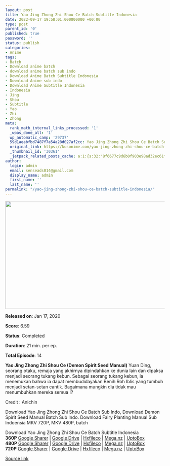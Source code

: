 ```yaml
---
layout: post
title: Yao Jing Zhong Zhi Shou Ce Batch Subtitle Indonesia
date: 2022-09-17 19:58:01.000000000 +00:00
type: post
parent_id: '0'
published: true
password: ''
status: publish
categories:
- Anime
tags:
- Batch
- Download anime batch
- download anime batch sub indo
- Download Anime Batch Subtitle Indonesia
- Download Anime sub indo
- Download Anime Subtitle Indonesia
- Indonesia
- Jing
- Shou
- Subtitle
- Yao
- Zhi
- Zhong
meta:
  rank_math_internal_links_processed: '1'
  _wpas_done_all: '1'
  wp_automatic_camp: '29737'
  59d1aeabfbd7487f7a54a28d027af2cc: Yao Jing Zhong Zhi Shou Ce Batch Subtitle Indonesia
  original_link: https://kusonime.com/yao-jing-zhong-zhi-shou-ce-batch-subtitle-indonesia/
  _thumbnail_id: '30361'
  _jetpack_related_posts_cache: a:1:{s:32:"8f6677c9d6b0f903e98ad32ec61f8deb";a:2:{s:7:"expires";i:1663487906;s:7:"payload";a:3:{i:0;a:1:{s:2:"id";i:24604;}i:1;a:1:{s:2:"id";i:30043;}i:2;a:1:{s:2:"id";i:30041;}}}}
author:
  login: admin
  email: senseads014@gmail.com
  display_name: admin
  first_name: ''
  last_name: ''
permalink: "/yao-jing-zhong-zhi-shou-ce-batch-subtitle-indonesia/"
---
```

<p><img width="567" height="340" src="{{ site.baseurl }}/assets/2022/09/Yao-Jing-Zhong-Zhi-Shou-Ce-567x340.jpg" class="attachment-thumb-large size-thumb-large wp-post-image" alt="" loading="lazy" title="Yao Jing Zhong Zhi Shou Ce Batch Subtitle Indonesia" srcset="https://kusonime.com/wp-content/uploads/2021/08/Yao-Jing-Zhong-Zhi-Shou-Ce-567x340.jpg 567w, https://kusonime.com/wp-content/uploads/2021/08/Yao-Jing-Zhong-Zhi-Shou-Ce-300x180.jpg 300w, https://kusonime.com/wp-content/uploads/2021/08/Yao-Jing-Zhong-Zhi-Shou-Ce-768x461.jpg 768w, https://kusonime.com/wp-content/uploads/2021/08/Yao-Jing-Zhong-Zhi-Shou-Ce-520x312.jpg 520w, https://kusonime.com/wp-content/uploads/2021/08/Yao-Jing-Zhong-Zhi-Shou-Ce.jpg 1000w" sizes="(max-width: 567px) 100vw, 567px" />
<p><b>Released on</b>: Jan 17, 2020</p>
<p>
<p><b>Score</b>: 6.59</p>
<p>
<p><b>Status</b>: Completed</p>
<p>
<p><b>Duration</b>: 21 min. per ep.</p>
<p>
<p><b>Total Episode</b>: 14</p>
<p>
<p><strong>Yao Jing Zhong Zhi Shou Ce (Demon Spirit Seed Manual)</strong> Yuan Ding, seorang otaku, remaja yang akhirnya dipindahkan ke dunia lain dan dipaksa menjadi seorang tukang kebun. Sebagai seorang tukang kebun, ia menemukan bahwa ia dapat membudidayakan Benih Roh Iblis yang tumbuh menjadi setan-setan cantik. Bagaimana mungkin dia tidak mau menumbuhkan mereka semua !?</p>
<p>
<p>Credit : Anichin</p>
<p>
<p>Download Yao Jing Zhong Zhi Shou Ce Batch Sub Indo, Download Demon Spirit Seed Manual Batch Sub Indo. Download Fairy Planting Manual Sub Indoensia MKV 720P, MKV 480P, batch</p>
<p>
<div class="smokeddl">
<div class="smokettl">Download Yao Jing Zhong Zhi Shou Ce Batch Subtitle Indonesia</div>
<div class="smokeurl"><strong>360P</strong> <a href="https://acefile.co/f/52737491/kusonime-peri-tanaman-360p-rar" target="_blank" rel="noopener noreferrer">Google Sharer</a> | <a href="https://drive.google.com/uc?export=download&amp;id=1xErVJ1sBpTjab6lnyr7WsI8cbWDlavlp" target="_blank" rel="noopener">Google Drive</a> | <a href="https://hxfile.co/towiifu2rtnx" target="_blank" rel="noopener">Hxfileco</a> | <a href="https://mega.nz/file/mfRlkaDA#SFDagFFpyav_27ct1ZUiM1bETst0MIA17hqc2LO9_fM" target="_blank" rel="noopener">Mega.nz</a> | <a href="https://uptobox.com/yxwxvl7tb7i3" target="_blank" rel="noopener">UptoBox</a></div>
<div class="smokeurl"><strong>480P</strong> <a href="https://acefile.co/f/52737493/kusonime-peri-tanaman-480p-rar" target="_blank" rel="noopener noreferrer">Google Sharer</a> | <a href="https://drive.google.com/uc?export=download&amp;id=1kteHYa7o3oc9-HTn-dXTaAGxpka5YCYB" target="_blank" rel="noopener">Google Drive</a> | <a href="https://hxfile.co/yf3j5fslcgky" target="_blank" rel="noopener">Hxfileco</a> | <a href="https://mega.nz/file/3eAHgSjD#Eo0H3qqS6VEXsuGxVUN-FJyVTB_zUlrDO4HdFIIHaaI" target="_blank" rel="noopener">Mega.nz</a> | <a href="https://uptobox.com/szbtqh5evoqi" target="_blank" rel="noopener">UptoBox</a></div>
<div class="smokeurl"><strong>720P</strong> <a href="https://acefile.co/f/52737497/kusonime-peri-tanaman-720p-rar" target="_blank" rel="noopener noreferrer">Google Sharer</a> | <a href="https://drive.google.com/uc?export=download&amp;id=1CmNLwaShwsXg7Bem-2yFWpfbxh78xBOp" target="_blank" rel="noopener">Google Drive</a> | <a href="https://hxfile.co/uctngmzrgvcd" target="_blank" rel="noopener">Hxfileco</a> | <a href="https://mega.nz/file/7eJ3BSqL#7OOQsKDXLDcFSg6uUdiliWWN8GciD28mHR23SUO5KLw" target="_blank" rel="noopener">Mega.nz</a> | <a href="https://uptobox.com/fd4ck5mz5u5n" target="_blank" rel="noopener">UptoBox</a></div>
</div>
<p><a href="https://kusonime.com/yao-jing-zhong-zhi-shou-ce-batch-subtitle-indonesia/">Source link </a></p>
